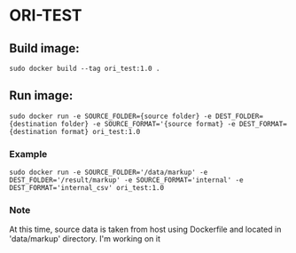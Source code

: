 # ORI-TEST

## Build image:
```sudo docker build --tag ori_test:1.0 .```

## Run image:
```sudo docker run -e SOURCE_FOLDER={source folder} -e DEST_FOLDER={destination folder} -e SOURCE_FORMAT='{source format} -e DEST_FORMAT={destination format} ori_test:1.0```

### Example
```sudo docker run -e SOURCE_FOLDER='/data/markup' -e DEST_FOLDER='/result/markup' -e SOURCE_FORMAT='internal' -e DEST_FORMAT='internal_csv' ori_test:1.0```

### Note
At this time, source data is taken from host using Dockerfile and located in 'data/markup' directory. I'm working on it 
